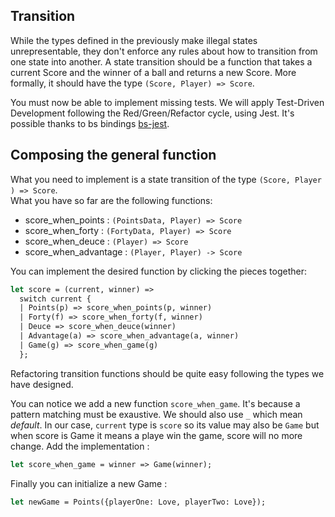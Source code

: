 ## Transition

While the types defined in the previously make illegal states unrepresentable, they don't enforce any rules about how to transition from one state into another. A state transition should be a function that takes a current Score and the winner of a ball and returns a new Score. More formally, it should have the type `(Score, Player) => Score`.

You must now be able to implement missing tests. We will apply Test-Driven Development following the Red/Green/Refactor cycle, using Jest. It's possible thanks to bs bindings [bs-jest](https://github.com/glennsl/bs-jest).

## Composing the general function

What you need to implement is a state transition of the type `(Score, Player ) => Score`.
<br/>What you have so far are the following functions:

- score_when_points : `(PointsData, Player) => Score`
- score_when_forty : `(FortyData, Player) => Score`
- score_when_deuce : `(Player) => Score`
- score_when_advantage : `(Player, Player) -> Score`

You can implement the desired function by clicking the pieces together:

```OCaml
let score = (current, winner) =>
  switch current {
  | Points(p) => score_when_points(p, winner)
  | Forty(f) => score_when_forty(f, winner)
  | Deuce => score_when_deuce(winner)
  | Advantage(a) => score_when_advantage(a, winner)
  | Game(g) => score_when_game(g)
  };
```

Refactoring transition functions should be quite easy following the types we have designed.

You can notice we add a new function `score_when_game`. It's because a pattern matching must be exaustive. We should also use `_` which mean _default_. In our case, `current` type is `score` so its value may also be `Game` but when score is Game it means a playe win the game, score will no more change. Add the implementation :

```OCaml
let score_when_game = winner => Game(winner);
```

Finally you can initialize a new Game :

```Ocaml
let newGame = Points({playerOne: Love, playerTwo: Love});
```
